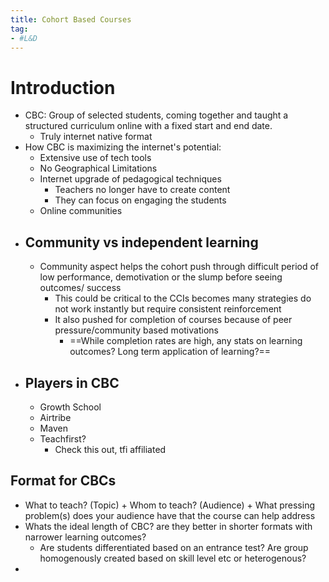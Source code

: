 ```yaml
---
title: Cohort Based Courses 
tag: 
- #L&D
---
```



# Introduction

- CBC: Group of selected students, coming together and taught a structured curriculum online with a fixed start and end date. 
	- Truly internet native format
- How CBC is maximizing the internet's potential: 
	- Extensive use of tech tools
	- No Geographical Limitations
	- Internet upgrade of pedagogical techniques
		- Teachers no longer have to create content 
		- They can focus on engaging the students 
	- Online communities
- ## Community vs independent learning
	- Community aspect helps the cohort push through difficult period of low performance, demotivation or the slump before seeing outcomes/ success
		- This could be critical to the CCIs becomes many strategies do not work instantly but require consistent reinforcement
		- It also pushed for completion of courses because of peer pressure/community based motivations
			- ==While completion rates are high, any stats on learning outcomes? Long term application of learning?==
- ## Players in CBC
	- Growth School
	- Airtribe
	- Maven
	- Teachfirst?
		- Check this out, tfi affiliated

## Format for CBCs
- What to teach? (Topic) + Whom to teach? (Audience) + What pressing problem(s) does your audience have that the course can help address
- Whats the ideal length of  CBC? are they better in shorter formats with narrower learning outcomes?
	- Are students differentiated based on an entrance test? Are group homogenously created based on skill level etc or heterogenous? 
- 
